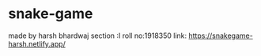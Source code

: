 # snake-game
made by harsh bhardwaj
section :I
roll no:1918350
link: https://snakegame-harsh.netlify.app/
